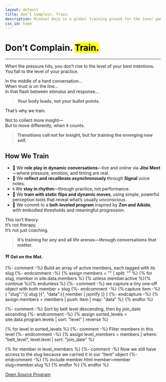 ```yaml
---
layout: default
title: Don’t Complain. Train.
description: Mindset Dojo is a global training ground for the inner game of presence, leadership, and emotional clarity. For conversations that matter—across all life arenas.
css_id: home
---
```


<h1>Don’t Complain. <mark>Train.</mark></h1>
<hr>

<p>When the pressure hits, you don’t rise to the level of your best intentions.<br>
You fall to the level of your practice.</p>

<p>In the middle of a hard conversation…<br>
When trust is on the line…<br>
In that flash between stimulus and response…</p>

<blockquote><strong>Your body leads, not your bullet points.</strong></blockquote>

<p>That’s why we train.</p>

<p>Not to collect more insight—<br>
But to move differently, when it counts.</p>

<blockquote><strong>Transitions call not for insight, but for training the emerging new self.</strong></blockquote>

<h2>How We Train</h2>
<ul>
  <li>🥋 We <strong>role play in dynamic conversations</strong>—live and online via <strong>Jitsi Meet</strong>—where pressure, emotion, and timing are real.</li>
  <li>🔁 We <strong>reflect and recalibrate asynchronously</strong> through <strong>Signal</strong> voice notes.</li>
  <li>🌀 We <strong>stay in rhythm</strong>—through practice, not performance.</li>
  <li>🧭 We <strong>train with static flips and dynamic moves</strong>, using simple, powerful perception tools that reveal what’s usually unconscious.</li>
  <li>🎯 We commit to a <strong>belt-leveled program</strong> inspired by <strong>Zen and Aikido</strong>, with embodied thresholds and meaningful progression.</li>
</ul>

<p>This isn’t theory.<br>
It’s not therapy.<br>
It’s not just coaching.</p>

<blockquote><strong>It’s training for any and all life arenas—through conversations that matter.</strong></blockquote>

<p><strong>⛩️ Get on the Mat.</strong></p>

<div class="md-members">
{%- comment -%}
  Build an array of active members, each tagged with its slug
{%- endcomment -%}
{% assign members = "" | split: "" %}
{% for slug, member in site.data.members %}
  {% unless member.active %}{% continue %}{% endunless %}
  {%- comment -%} we capture a tiny one‑off object with both member + slug {%- endcomment -%}
  {% capture item -%}
    { "slug":"{{ slug }}", "data":{{ member | jsonify }} }
  {%- endcapture -%}
  {% assign members = members | push: item | map: "data" %}
{% endfor %}

{%- comment -%} Sort by belt level descending, then by join_date ascending {%- endcomment -%}
{% assign sorted_levels = site.data.program.levels | sort: "level" | reverse %}

{% for level in sorted_levels %}
  {%- comment -%} Filter members in this level {%- endcomment -%}
  {% assign level_members = members | where: "belt_level", level.level | sort: "join_date" %}

  {% for member in level_members %}
    {%- comment -%}
      Now we still have access to the slug because we carried it in our “item” object
    {%- endcomment -%}
    {% include member.html member=member slug=member.slug %}
  {% endfor %}
{% endfor %}
</div>

<div class="md-cta-group">
    <a href="./program">Open Source Program</a>
</div>
